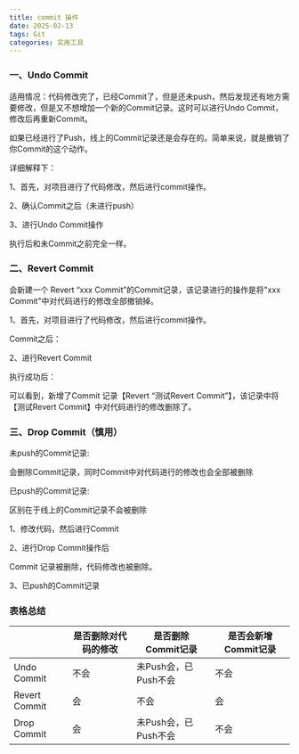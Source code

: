 ```yaml
---
title: commit 操作
date: 2025-02-13
tags: Git
categories: 实用工具
---
```


### 一、Undo Commit

适用情况：代码修改完了，已经Commit了，但是还未push，然后发现还有地方需要修改，但是又不想增加一个新的Commit记录。这时可以进行Undo Commit，修改后再重新Commit。

如果已经进行了Push，线上的Commit记录还是会存在的。简单来说，就是撤销了你Commit的这个动作。

详细解释下：

1、首先，对项目进行了代码修改，然后进行commit操作。

2、确认Commit之后（未进行push）

3、进行Undo Commit操作

 执行后和未Commit之前完全一样。



### 二、Revert Commit

会新建一个 Revert “xxx Commit”的Commit记录，该记录进行的操作是将"xxx Commit"中对代码进行的修改全部撤销掉。

1、首先，对项目进行了代码修改，然后进行commit操作。

Commit之后：

2、进行Revert Commit

 执行成功后：

可以看到，新增了Commit 记录【Revert “测试Revert Commit”】，该记录中将【测试Revert Commit】中对代码进行的修改删除了。



### 三、Drop Commit（慎用）

未push的Commit记录:

会删除Commit记录，同时Commit中对代码进行的修改也会全部被删除

已push的Commit记录:

区别在于线上的Commit记录不会被删除

1、修改代码，然后进行Commit

2、进行Drop Commit操作后

Commit 记录被删除，代码修改也被删除。

 3、已push的Commit记录

 ### 表格总结

|               | 是否删除对代码的修改 | 是否删除Commit记录   | 是否会新增Commit记录 |
| ------------- | -------------------- | -------------------- | -------------------- |
| Undo Commit   | 不会                 | 未Push会，已Push不会 | 不会                 |
| Revert Commit | 会                   | 不会                 | 会                   |
| Drop Commit   | 会                   | 未Push会，已Push不会 | 不会                 |

